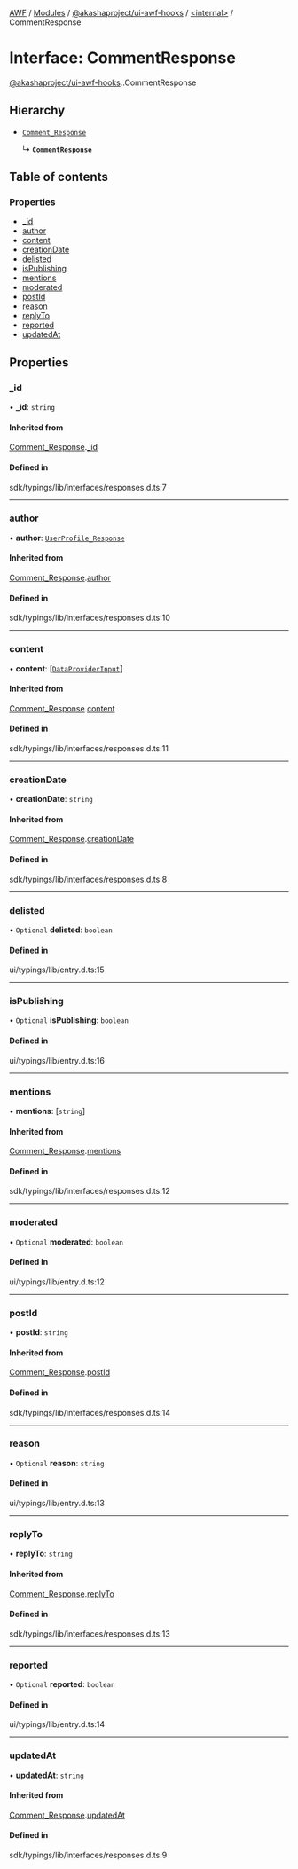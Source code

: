 [AWF](../README.md) / [Modules](../modules.md) / [@akashaproject/ui-awf-hooks](../modules/akashaproject_ui_awf_hooks.md) / [<internal\>](../modules/akashaproject_ui_awf_hooks._internal_.md) / CommentResponse

# Interface: CommentResponse

[@akashaproject/ui-awf-hooks](../modules/akashaproject_ui_awf_hooks.md).[<internal>](../modules/akashaproject_ui_awf_hooks._internal_.md).CommentResponse

## Hierarchy

- [`Comment_Response`](akashaproject_ui_awf_hooks._internal_.Comment_Response.md)

  ↳ **`CommentResponse`**

## Table of contents

### Properties

- [\_id](akashaproject_ui_awf_hooks._internal_.CommentResponse.md#_id)
- [author](akashaproject_ui_awf_hooks._internal_.CommentResponse.md#author)
- [content](akashaproject_ui_awf_hooks._internal_.CommentResponse.md#content)
- [creationDate](akashaproject_ui_awf_hooks._internal_.CommentResponse.md#creationdate)
- [delisted](akashaproject_ui_awf_hooks._internal_.CommentResponse.md#delisted)
- [isPublishing](akashaproject_ui_awf_hooks._internal_.CommentResponse.md#ispublishing)
- [mentions](akashaproject_ui_awf_hooks._internal_.CommentResponse.md#mentions)
- [moderated](akashaproject_ui_awf_hooks._internal_.CommentResponse.md#moderated)
- [postId](akashaproject_ui_awf_hooks._internal_.CommentResponse.md#postid)
- [reason](akashaproject_ui_awf_hooks._internal_.CommentResponse.md#reason)
- [replyTo](akashaproject_ui_awf_hooks._internal_.CommentResponse.md#replyto)
- [reported](akashaproject_ui_awf_hooks._internal_.CommentResponse.md#reported)
- [updatedAt](akashaproject_ui_awf_hooks._internal_.CommentResponse.md#updatedat)

## Properties

### \_id

• **\_id**: `string`

#### Inherited from

[Comment_Response](akashaproject_ui_awf_hooks._internal_.Comment_Response.md).[_id](akashaproject_ui_awf_hooks._internal_.Comment_Response.md#_id)

#### Defined in

sdk/typings/lib/interfaces/responses.d.ts:7

___

### author

• **author**: [`UserProfile_Response`](akashaproject_ui_awf_hooks._internal_.UserProfile_Response.md)

#### Inherited from

[Comment_Response](akashaproject_ui_awf_hooks._internal_.Comment_Response.md).[author](akashaproject_ui_awf_hooks._internal_.Comment_Response.md#author)

#### Defined in

sdk/typings/lib/interfaces/responses.d.ts:10

___

### content

• **content**: [[`DataProviderInput`](akashaproject_ui_awf_hooks._internal_.DataProviderInput.md)]

#### Inherited from

[Comment_Response](akashaproject_ui_awf_hooks._internal_.Comment_Response.md).[content](akashaproject_ui_awf_hooks._internal_.Comment_Response.md#content)

#### Defined in

sdk/typings/lib/interfaces/responses.d.ts:11

___

### creationDate

• **creationDate**: `string`

#### Inherited from

[Comment_Response](akashaproject_ui_awf_hooks._internal_.Comment_Response.md).[creationDate](akashaproject_ui_awf_hooks._internal_.Comment_Response.md#creationdate)

#### Defined in

sdk/typings/lib/interfaces/responses.d.ts:8

___

### delisted

• `Optional` **delisted**: `boolean`

#### Defined in

ui/typings/lib/entry.d.ts:15

___

### isPublishing

• `Optional` **isPublishing**: `boolean`

#### Defined in

ui/typings/lib/entry.d.ts:16

___

### mentions

• **mentions**: [`string`]

#### Inherited from

[Comment_Response](akashaproject_ui_awf_hooks._internal_.Comment_Response.md).[mentions](akashaproject_ui_awf_hooks._internal_.Comment_Response.md#mentions)

#### Defined in

sdk/typings/lib/interfaces/responses.d.ts:12

___

### moderated

• `Optional` **moderated**: `boolean`

#### Defined in

ui/typings/lib/entry.d.ts:12

___

### postId

• **postId**: `string`

#### Inherited from

[Comment_Response](akashaproject_ui_awf_hooks._internal_.Comment_Response.md).[postId](akashaproject_ui_awf_hooks._internal_.Comment_Response.md#postid)

#### Defined in

sdk/typings/lib/interfaces/responses.d.ts:14

___

### reason

• `Optional` **reason**: `string`

#### Defined in

ui/typings/lib/entry.d.ts:13

___

### replyTo

• **replyTo**: `string`

#### Inherited from

[Comment_Response](akashaproject_ui_awf_hooks._internal_.Comment_Response.md).[replyTo](akashaproject_ui_awf_hooks._internal_.Comment_Response.md#replyto)

#### Defined in

sdk/typings/lib/interfaces/responses.d.ts:13

___

### reported

• `Optional` **reported**: `boolean`

#### Defined in

ui/typings/lib/entry.d.ts:14

___

### updatedAt

• **updatedAt**: `string`

#### Inherited from

[Comment_Response](akashaproject_ui_awf_hooks._internal_.Comment_Response.md).[updatedAt](akashaproject_ui_awf_hooks._internal_.Comment_Response.md#updatedat)

#### Defined in

sdk/typings/lib/interfaces/responses.d.ts:9
